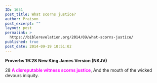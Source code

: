 ```yaml
---
ID: 1651
post_title: What scorns justice?
author: Praison
post_excerpt: ""
layout: post
permalink: >
  https://biblerevelation.org/2014/09/what-scorns-justice/
published: true
post_date: 2014-09-19 10:51:02
---
```

<strong>Proverbs 19:28</strong>
<strong> New King James Version (NKJV)</strong>

28 <span style="color: #ff00ff;"><strong>A disreputable witness scorns justice</strong></span>,
And the mouth of the wicked devours iniquity.